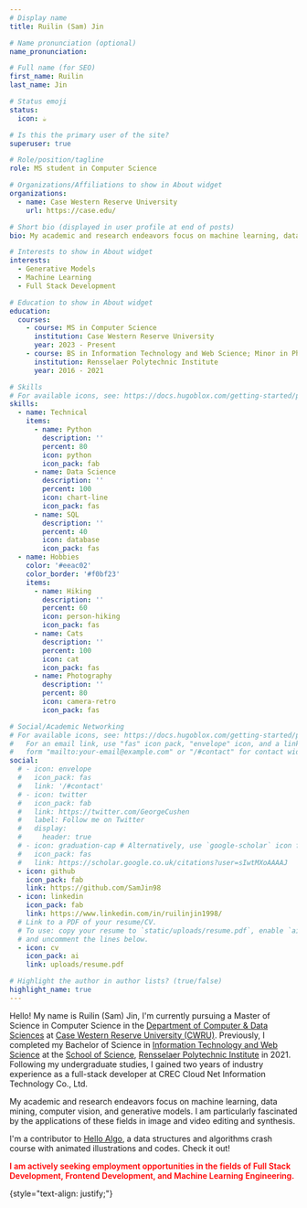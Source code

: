 ```yaml
---
# Display name
title: Ruilin (Sam) Jin

# Name pronunciation (optional)
name_pronunciation: 

# Full name (for SEO)
first_name: Ruilin 
last_name: Jin

# Status emoji
status:
  icon: ☕️

# Is this the primary user of the site?
superuser: true

# Role/position/tagline
role: MS student in Computer Science

# Organizations/Affiliations to show in About widget
organizations:
  - name: Case Western Reserve University
    url: https://case.edu/

# Short bio (displayed in user profile at end of posts)
bio: My academic and research endeavors focus on machine learning, data mining, computer vision, and generative models.

# Interests to show in About widget
interests:
  - Generative Models
  - Machine Learning
  - Full Stack Development

# Education to show in About widget
education:
  courses:
    - course: MS in Computer Science
      institution: Case Western Reserve University
      year: 2023 - Present
    - course: BS in Information Technology and Web Science; Minor in Philosophy
      institution: Rensselaer Polytechnic Institute
      year: 2016 - 2021

# Skills
# For available icons, see: https://docs.hugoblox.com/getting-started/page-builder/#icons
skills:
  - name: Technical
    items:
      - name: Python
        description: ''
        percent: 80
        icon: python
        icon_pack: fab
      - name: Data Science
        description: ''
        percent: 100
        icon: chart-line
        icon_pack: fas
      - name: SQL
        description: ''
        percent: 40
        icon: database
        icon_pack: fas
  - name: Hobbies
    color: '#eeac02'
    color_border: '#f0bf23'
    items:
      - name: Hiking
        description: ''
        percent: 60
        icon: person-hiking
        icon_pack: fas
      - name: Cats
        description: ''
        percent: 100
        icon: cat
        icon_pack: fas
      - name: Photography
        description: ''
        percent: 80
        icon: camera-retro
        icon_pack: fas

# Social/Academic Networking
# For available icons, see: https://docs.hugoblox.com/getting-started/page-builder/#icons
#   For an email link, use "fas" icon pack, "envelope" icon, and a link in the
#   form "mailto:your-email@example.com" or "/#contact" for contact widget.
social:
  # - icon: envelope
  #   icon_pack: fas
  #   link: '/#contact'
  # - icon: twitter
  #   icon_pack: fab
  #   link: https://twitter.com/GeorgeCushen
  #   label: Follow me on Twitter
  #   display:
  #     header: true
  # - icon: graduation-cap # Alternatively, use `google-scholar` icon from `ai` icon pack
  #   icon_pack: fas
  #   link: https://scholar.google.co.uk/citations?user=sIwtMXoAAAAJ
  - icon: github
    icon_pack: fab
    link: https://github.com/SamJin98
  - icon: linkedin
    icon_pack: fab
    link: https://www.linkedin.com/in/ruilinjin1998/
  # Link to a PDF of your resume/CV.
  # To use: copy your resume to `static/uploads/resume.pdf`, enable `ai` icons in `params.yaml`,
  # and uncomment the lines below.
  - icon: cv
    icon_pack: ai
    link: uploads/resume.pdf

# Highlight the author in author lists? (true/false)
highlight_name: true
---
```


Hello! My name is Ruilin (Sam) Jin, I'm currently pursuing a Master of Science in Computer Science in the [Department of Computer & Data Sciences](https://engineering.case.edu/computer-and-data-sciences) at [Case Western Reserve University (CWRU)](https://case.edu/). Previously, I completed my Bachelor of Science in [Information Technology and Web Science](https://science.rpi.edu/itws) at the [School of Science](https://science.rpi.edu/), [Rensselaer Polytechnic Institute](https://www.rpi.edu/) in 2021. Following my undergraduate studies, I gained two years of industry experience as a full-stack developer at CREC Cloud Net Information Technology Co., Ltd.

My academic and research endeavors focus on machine learning, data mining, computer vision, and generative models. I am particularly fascinated by the applications of these fields in image and video editing and synthesis.

I'm a contributor to [Hello Algo](https://www.hello-algo.com/), a data structures and algorithms crash course with animated illustrations and codes. Check it out!

<span style="color:red; font-weight:600">
I am actively seeking employment opportunities in the fields of Full Stack Development, Frontend Development, and Machine Learning Engineering.
</span>

{style="text-align: justify;"}
